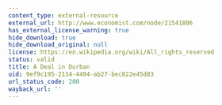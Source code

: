 ```yaml
---
content_type: external-resource
external_url: http://www.economist.com/node/21541806
has_external_license_warning: true
hide_download: true
hide_download_original: null
license: https://en.wikipedia.org/wiki/All_rights_reserved
status: valid
title: A Deal in Durban
uid: 9ef9c195-2134-4494-ab27-bec822e45d83
url_status_code: 200
wayback_url: ''
---
```

